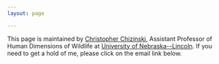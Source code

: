 ```yaml
---
layout: page

---
```


This page is maintained by [Christopher Chizinski](http://chrischizinski.github.io/), Assistant Professor of Human Dimensions of Wildlife at [University of Nebraska--Lincoln](http://snr.unl.edu/).  If you need to get a hold of me, please click on the email link below.  
